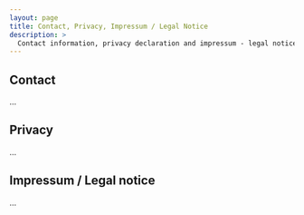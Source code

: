 ```yaml
---
layout: page
title: Contact, Privacy, Impressum / Legal Notice
description: >
  Contact information, privacy declaration and impressum - legal notice.
---
```


## Contact

...

## Privacy

...

## Impressum / Legal notice

...

